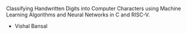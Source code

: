 Classifying Handwritten Digits into Computer Characters using Machine Learning Algorithms and Neural Networks in C and RISC-V.
- Vishal Bansal
